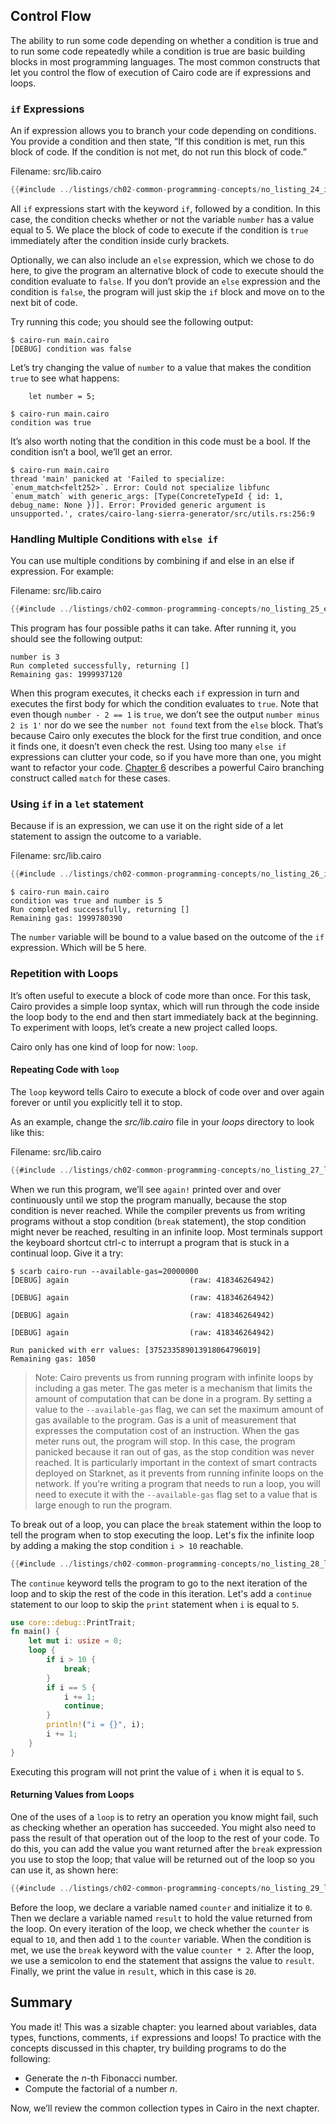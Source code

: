 ## Control Flow

The ability to run some code depending on whether a condition is true and to run some code repeatedly while a condition is true are basic building blocks in most programming languages. The most common constructs that let you control the flow of execution of Cairo code are if expressions and loops.

### `if` Expressions

An if expression allows you to branch your code depending on conditions. You provide a condition and then state, “If this condition is met, run this block of code. If the condition is not met, do not run this block of code.”

<span class="filename">Filename: src/lib.cairo</span>

```rust
{{#include ../listings/ch02-common-programming-concepts/no_listing_24_if/src/lib.cairo}}
```

All `if` expressions start with the keyword `if`, followed by a condition. In this case, the condition checks whether or not the variable `number` has a value equal to 5. We place the block of code to execute if the condition is `true` immediately after the condition inside curly brackets.

Optionally, we can also include an `else` expression, which we chose to do here, to give the program an alternative block of code to execute should the condition evaluate to `false`. If you don’t provide an `else` expression and the condition is `false`, the program will just skip the `if` block and move on to the next bit of code.

Try running this code; you should see the following output:

```shell
$ cairo-run main.cairo
[DEBUG]	condition was false
```

Let’s try changing the value of `number` to a value that makes the condition `true` to see what happens:

```rust, noplayground
    let number = 5;
```

```shell
$ cairo-run main.cairo
condition was true
```

It’s also worth noting that the condition in this code must be a bool. If the condition isn’t a bool, we’ll get an error.

```shell
$ cairo-run main.cairo
thread 'main' panicked at 'Failed to specialize: `enum_match<felt252>`. Error: Could not specialize libfunc `enum_match` with generic_args: [Type(ConcreteTypeId { id: 1, debug_name: None })]. Error: Provided generic argument is unsupported.', crates/cairo-lang-sierra-generator/src/utils.rs:256:9
```

### Handling Multiple Conditions with `else if`

You can use multiple conditions by combining if and else in an else if expression. For example:

<span class="filename">Filename: src/lib.cairo</span>

```rust
{{#include ../listings/ch02-common-programming-concepts/no_listing_25_else_if/src/lib.cairo}}
```

This program has four possible paths it can take. After running it, you should see the following output:

```shell
number is 3
Run completed successfully, returning []
Remaining gas: 1999937120
```

When this program executes, it checks each `if` expression in turn and executes the first body for which the condition evaluates to `true`. Note that even though `number - 2 == 1` is `true`, we don’t see the output `number minus 2 is 1'` nor do we see the `number not found` text from the `else` block. That’s because Cairo only executes the block for the first true condition, and once it finds one, it doesn’t even check the rest. Using too many `else if` expressions can clutter your code, so if you have more than one, you might want to refactor your code. [Chapter 6](./ch06-02-the-match-control-flow-construct.md) describes a powerful Cairo branching construct called `match` for these cases.

### Using `if` in a `let` statement

Because if is an expression, we can use it on the right side of a let statement to assign the outcome to a variable.

<span class="filename">Filename: src/lib.cairo</span>

```rust
{{#include ../listings/ch02-common-programming-concepts/no_listing_26_if_let/src/lib.cairo}}
```

```shell
$ cairo-run main.cairo
condition was true and number is 5
Run completed successfully, returning []
Remaining gas: 1999780390
```

The `number` variable will be bound to a value based on the outcome of the `if` expression. Which will be 5 here.

### Repetition with Loops

It’s often useful to execute a block of code more than once. For this task, Cairo provides a simple loop syntax, which will run through the code inside the loop body to the end and then start immediately back at the beginning. To experiment with loops, let’s create a new project called loops.

Cairo only has one kind of loop for now: `loop`.

#### Repeating Code with `loop`

The `loop` keyword tells Cairo to execute a block of code over and over again
forever or until you explicitly tell it to stop.

As an example, change the _src/lib.cairo_ file in your _loops_ directory to look
like this:

<span class="filename">Filename: src/lib.cairo</span>

```rust
{{#include ../listings/ch02-common-programming-concepts/no_listing_27_loop/src/lib.cairo}}
```

When we run this program, we’ll see `again!` printed over and over continuously
until we stop the program manually, because the stop condition is never reached.
While the compiler prevents us from writing programs without a stop condition (`break` statement),
the stop condition might never be reached, resulting in an infinite loop.
Most terminals support the keyboard shortcut <span class="keystroke">ctrl-c</span> to interrupt a program that is
stuck in a continual loop. Give it a try:

```shell
$ scarb cairo-run --available-gas=20000000
[DEBUG]	again                          	(raw: 418346264942)

[DEBUG]	again                          	(raw: 418346264942)

[DEBUG]	again                          	(raw: 418346264942)

[DEBUG]	again                          	(raw: 418346264942)

Run panicked with err values: [375233589013918064796019]
Remaining gas: 1050
```

> Note: Cairo prevents us from running program with infinite loops by including a gas meter. The gas meter is a mechanism that limits the amount of computation that can be done in a program. By setting a value to the `--available-gas` flag, we can set the maximum amount of gas available to the program. Gas is a unit of measurement that expresses the computation cost of an instruction. When the gas meter runs out, the program will stop. In this case, the program panicked because it ran out of gas, as the stop condition was never reached.
> It is particularly important in the context of smart contracts deployed on Starknet, as it prevents from running infinite loops on the network.
> If you're writing a program that needs to run a loop, you will need to execute it with the `--available-gas` flag set to a value that is large enough to run the program.

To break out of a loop, you can place the `break` statement within the loop to tell the program when to stop
executing the loop. Let's fix the infinite loop by adding a making the stop condition `i > 10` reachable.

```rust
{{#include ../listings/ch02-common-programming-concepts/no_listing_28_loop_break/src/lib.cairo}}
```

The `continue` keyword tells the program to go to the next iteration of the loop and to skip the rest of the code in this iteration. Let's add a `continue` statement to our loop to skip the `print` statement when `i` is equal to `5`.

```rust
use core::debug::PrintTrait;
fn main() {
    let mut i: usize = 0;
    loop {
        if i > 10 {
            break;
        }
        if i == 5 {
            i += 1;
            continue;
        }
        println!("i = {}", i);
        i += 1;
    }
}
```

Executing this program will not print the value of `i` when it is equal to `5`.

#### Returning Values from Loops

One of the uses of a `loop` is to retry an operation you know might fail, such
as checking whether an operation has succeeded. You might also need to pass
the result of that operation out of the loop to the rest of your code. To do
this, you can add the value you want returned after the `break` expression you
use to stop the loop; that value will be returned out of the loop so you can
use it, as shown here:

```rust
{{#include ../listings/ch02-common-programming-concepts/no_listing_29_loop_return_values/src/lib.cairo}}
```

Before the loop, we declare a variable named `counter` and initialize it to
`0`. Then we declare a variable named `result` to hold the value returned from
the loop. On every iteration of the loop, we check whether the `counter` is equal to `10`, and then add `1` to the `counter` variable.
When the condition is met, we use the `break` keyword with the value `counter * 2`. After the loop, we use a
semicolon to end the statement that assigns the value to `result`. Finally, we
print the value in `result`, which in this case is `20`.

## Summary

You made it! This was a sizable chapter: you learned about variables, data types, functions, comments,
`if` expressions and loops! To practice with the concepts discussed in this chapter,
try building programs to do the following:

- Generate the _n_-th Fibonacci number.
- Compute the factorial of a number _n_.

Now, we’ll review the common collection types in Cairo in the next chapter.
